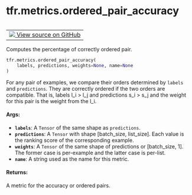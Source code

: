 <div itemscope itemtype="http://developers.google.com/ReferenceObject">
<meta itemprop="name" content="tfr.metrics.ordered_pair_accuracy" />
<meta itemprop="path" content="Stable" />
</div>

# tfr.metrics.ordered_pair_accuracy

<!-- Insert buttons and diff -->

<table class="tfo-notebook-buttons tfo-api" align="left">

<td>
  <a target="_blank" href="https://github.com/tensorflow/ranking/tree/master/tensorflow_ranking/python/metrics.py">
    <img src="https://www.tensorflow.org/images/GitHub-Mark-32px.png" />
    View source on GitHub
  </a>
</td></table>

Computes the percentage of correctly ordered pair.

```python
tfr.metrics.ordered_pair_accuracy(
    labels, predictions, weights=None, name=None
)
```

<!-- Placeholder for "Used in" -->

For any pair of examples, we compare their orders determined by `labels` and
`predictions`. They are correctly ordered if the two orders are compatible. That
is, labels l_i > l_j and predictions s_i > s_j and the weight for this pair is
the weight from the l_i.

#### Args:

*   <b>`labels`</b>: A `Tensor` of the same shape as `predictions`.
*   <b>`predictions`</b>: A `Tensor` with shape [batch_size, list_size]. Each
    value is the ranking score of the corresponding example.
*   <b>`weights`</b>: A `Tensor` of the same shape of predictions or
    [batch_size, 1]. The former case is per-example and the latter case is
    per-list.
*   <b>`name`</b>: A string used as the name for this metric.

#### Returns:

A metric for the accuracy or ordered pairs.

